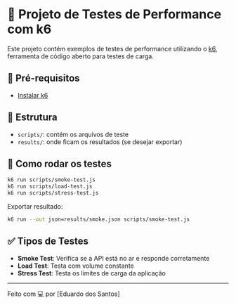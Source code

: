 # 🧪 Projeto de Testes de Performance com k6

Este projeto contém exemplos de testes de performance utilizando o [k6](https://k6.io/), ferramenta de código aberto para testes de carga.

## 🔧 Pré-requisitos

- [Instalar k6](https://k6.io/docs/getting-started/installation/)

## 📁 Estrutura

- `scripts/`: contém os arquivos de teste
- `results/`: onde ficam os resultados (se desejar exportar)

## 🚀 Como rodar os testes

```bash
k6 run scripts/smoke-test.js
k6 run scripts/load-test.js
k6 run scripts/stress-test.js
```

Exportar resultado:

```bash
k6 run --out json=results/smoke.json scripts/smoke-test.js
```

## ✅ Tipos de Testes

- **Smoke Test**: Verifica se a API está no ar e responde corretamente
- **Load Test**: Testa com volume constante
- **Stress Test**: Testa os limites de carga da aplicação

---

Feito com 💻 por [Eduardo dos Santos]
